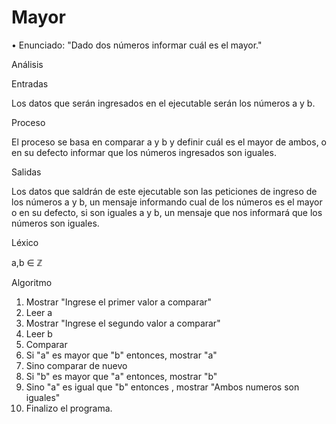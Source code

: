 # Mayor
• Enunciado: "Dado dos números informar cuál es el mayor."

Análisis

Entradas

Los datos que serán ingresados en el ejecutable serán los números a y b.

Proceso

El proceso se basa en comparar a y b y definir cuál es el mayor de ambos, o en su defecto informar que los números ingresados son iguales.

Salidas

Los datos que saldrán de este ejecutable son las peticiones de ingreso de los números a y b, un mensaje informando cual de los números es el mayor o en su defecto, si son iguales a y b, un mensaje que nos informará que los números son iguales.

Léxico

a,b ∈ ℤ

Algoritmo

1) Mostrar "Ingrese el primer valor a comparar"
2) Leer a
3) Mostrar "Ingrese el segundo valor a comparar"
4) Leer b
5) Comparar
6) Si "a" es mayor que "b" entonces, mostrar "a"
7) Sino comparar de nuevo
8) Si "b" es mayor que "a" entonces, mostrar "b"
9) Sino "a" es igual que "b" entonces , mostrar "Ambos numeros son iguales"
10) Finalizo el programa.
